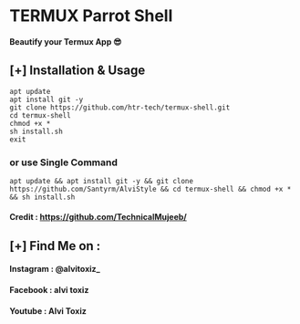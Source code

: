 # TERMUX Parrot Shell 
#### Beautify your Termux App 😎

## [+] Installation & Usage
```
apt update
apt install git -y
git clone https://github.com/htr-tech/termux-shell.git
cd termux-shell
chmod +x *
sh install.sh
exit
```
### or use Single Command
```
apt update && apt install git -y && git clone https://github.com/Santyrm/AlviStyle && cd termux-shell && chmod +x * && sh install.sh
```

#### Credit : https://github.com/TechnicalMujeeb/

    
## [+] Find Me on :
#### Instagram : @alvitoxiz_
#### Facebook : alvi toxiz
#### Youtube : Alvi Toxiz 
